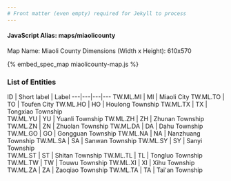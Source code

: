 ```yaml
---
# Front matter (even empty) required for Jekyll to process
---
```


#### JavaScript Alias: maps/miaolicounty

Map Name: Miaoli County
Dimensions (Width x Height): 610x570



{% embed_spec_map miaolicounty-map.js %}

### List of Entities

ID | Short label | Label
---|---|---|---
TW.ML.MI | MI | Miaoli City
TW.ML.TO | TO | Toufen City
TW.ML.HO | HO | Houlong Township
TW.ML.TX | TX | Tongxiao Township		
TW.ML.YU | YU | Yuanli Township
TW.ML.ZH | ZH | Zhunan Township
TW.ML.ZN | ZN | Zhuolan Township
TW.ML.DA | DA | Dahu Township		
TW.ML.GO | GO | Gongguan Township
TW.ML.NA | NA | Nanzhuang Township
TW.ML.SA | SA | Sanwan Township
TW.ML.SY | SY | Sanyi Township		
TW.ML.ST | ST | Shitan Township
TW.ML.TL | TL | Tongluo Township
TW.ML.TW | TW | Touwu Township
TW.ML.XI | XI | Xihu Township		
TW.ML.ZA | ZA | Zaoqiao Township
TW.ML.TA | TA | Tai'an Township		